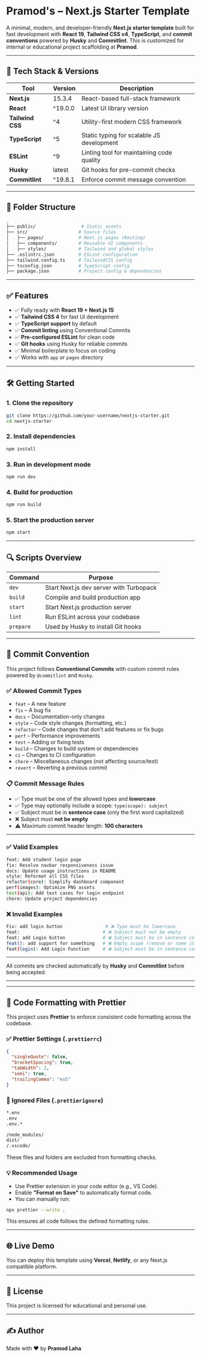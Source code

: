 # Pramod's – Next.js Starter Template

A minimal, modern, and developer-friendly **Next.js starter template** built for fast development with **React 19**, **Tailwind CSS v4**, **TypeScript**, and **commit conventions** powered by **Husky** and **Commitlint**. This is customized for internal or educational project scaffolding at **Pramod**.

---

## 🚀 Tech Stack & Versions

| Tool               | Version       | Description                                      |
|--------------------|---------------|--------------------------------------------------|
| **Next.js**        | 15.3.4        | React-based full-stack framework                |
| **React**          | ^19.0.0       | Latest UI library version                       |
| **Tailwind CSS**   | ^4            | Utility-first modern CSS framework              |
| **TypeScript**     | ^5            | Static typing for scalable JS development       |
| **ESLint**         | ^9            | Linting tool for maintaining code quality       |
| **Husky**          | latest        | Git hooks for pre-commit checks                 |
| **Commitlint**     | ^19.8.1       | Enforce commit message convention               |

---

## 📁 Folder Structure

```bash
.
├── public/                 # Static assets
├── src/                   # Source files
│   ├── pages/             # Next.js pages (Routing)
│   ├── components/        # Reusable UI components
│   ├── styles/            # Tailwind and global styles
├── .eslintrc.json         # ESLint configuration
├── tailwind.config.ts     # TailwindCSS config
├── tsconfig.json          # TypeScript config
├── package.json           # Project config & dependencies
```

---

## ✅ Features

- ✅ Fully ready with **React 19 + Next.js 15**
- ✅ **Tailwind CSS 4** for fast UI development
- ✅ **TypeScript support** by default
- ✅ **Commit linting** using Conventional Commits
- ✅ **Pre-configured ESLint** for clean code
- ✅ **Git hooks** using Husky for reliable commits
- ✅ Minimal boilerplate to focus on coding
- ✅ Works with `app` or `pages` directory

---

## 🛠️ Getting Started

### 1. Clone the repository

```bash
git clone https://github.com/your-username/nextjs-starter.git
cd nextjs-starter
```

### 2. Install dependencies

```bash
npm install
```

### 3. Run in development mode

```bash
npm run dev
```

### 4. Build for production

```bash
npm run build
```

### 5. Start the production server

```bash
npm start
```

---

## 🔍 Scripts Overview

| Command     | Purpose                                  |
|-------------|-------------------------------------------|
| `dev`       | Start Next.js dev server with Turbopack   |
| `build`     | Compile and build production app          |
| `start`     | Start Next.js production server           |
| `lint`      | Run ESLint across your codebase           |
| `prepare`   | Used by Husky to install Git hooks        |

---

## 🧩 Commit Convention

This project follows **Conventional Commits** with custom commit rules powered by `@commitlint` and `Husky`.

### ✅ Allowed Commit Types

- `feat` – A new feature
- `fix` – A bug fix
- `docs` – Documentation-only changes
- `style` – Code style changes (formatting, etc.)
- `refactor` – Code changes that don't add features or fix bugs
- `perf` – Performance improvements
- `test` – Adding or fixing tests
- `build` – Changes to build system or dependencies
- `ci` – Changes to CI configuration
- `chore` – Miscellaneous changes (not affecting source/test)
- `revert` – Reverting a previous commit

### 📋 Commit Message Rules

- ✅ Type must be one of the allowed types and **lowercase**
- ✅ Type may optionally include a scope: `type(scope): subject`
- ✅ Subject must be in **sentence case** (only the first word capitalized)
- ❌ Subject must **not be empty**
- ⚠️ Maximum commit header length: **100 characters**

---

### ✅ Valid Examples

```bash
feat: Add student login page
fix: Resolve navbar responsiveness issue
docs: Update usage instructions in README
style: Reformat all CSS files
refactor(core): Simplify dashboard component
perf(images): Optimize PNG assets
test(api): Add test cases for login endpoint
chore: Update project dependencies
```

### ❌ Invalid Examples

```bash
Fix: add login button                # ❌ Type must be lowercase
feat:                               # ❌ Subject must not be empty
feat: add Login button              # ❌ Subject must be in sentence case
feat(): add support for something   # ❌ Empty scope (remove or name it)
feat(login): Add Login Function     # ❌ Subject must be in sentence case, not Title Case
```

---

All commits are checked automatically by **Husky** and **Commitlint** before being accepted.


---
---

## 🧹 Code Formatting with Prettier

This project uses **Prettier** to enforce consistent code formatting across the codebase.

### ✅ Prettier Settings (`.prettierrc`)

```json
{
  "singleQuote": false,
  "bracketSpacing": true,
  "tabWidth": 2,
  "semi": true,
  "trailingComma": "es5"
}
```

### 🚫 Ignored Files (`.prettierignore`)

```bash
*.env
.env
.env.*

/node_modules/
dist/
/.vscode/
```

These files and folders are excluded from formatting checks.

### 💡 Recommended Usage

- Use Prettier extension in your code editor (e.g., VS Code).
- Enable **"Format on Save"** to automatically format code.
- You can manually run:

```bash
npx prettier --write .
```

This ensures all code follows the defined formatting rules.

---

## 🌐 Live Demo

You can deploy this template using **Vercel**, **Netlify**, or any Next.js compatible platform.

---

## 📌 License

This project is licensed for educational and personal use.

---

## ✍️ Author

Made with ❤️ by **Pramod Laha**
